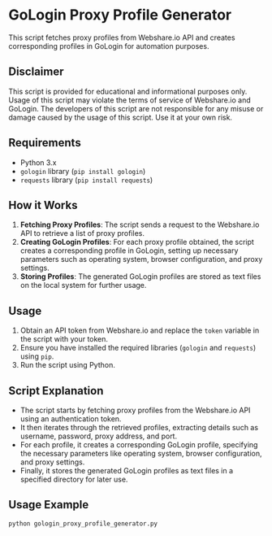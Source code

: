 # GoLogin Proxy Profile Generator

This script fetches proxy profiles from Webshare.io API and creates corresponding profiles in GoLogin for automation purposes.

## Disclaimer

This script is provided for educational and informational purposes only. Usage of this script may violate the terms of service of Webshare.io and GoLogin. The developers of this script are not responsible for any misuse or damage caused by the usage of this script. Use it at your own risk.

## Requirements

- Python 3.x
- `gologin` library (`pip install gologin`)
- `requests` library (`pip install requests`)

## How it Works

1. **Fetching Proxy Profiles**: The script sends a request to the Webshare.io API to retrieve a list of proxy profiles.
2. **Creating GoLogin Profiles**: For each proxy profile obtained, the script creates a corresponding profile in GoLogin, setting up necessary parameters such as operating system, browser configuration, and proxy settings.
3. **Storing Profiles**: The generated GoLogin profiles are stored as text files on the local system for further usage.

## Usage

1. Obtain an API token from Webshare.io and replace the `token` variable in the script with your token.
2. Ensure you have installed the required libraries (`gologin` and `requests`) using `pip`.
3. Run the script using Python.

## Script Explanation

- The script starts by fetching proxy profiles from the Webshare.io API using an authentication token.
- It then iterates through the retrieved profiles, extracting details such as username, password, proxy address, and port.
- For each profile, it creates a corresponding GoLogin profile, specifying the necessary parameters like operating system, browser configuration, and proxy settings.
- Finally, it stores the generated GoLogin profiles as text files in a specified directory for later use.

## Usage Example

```bash
python gologin_proxy_profile_generator.py
